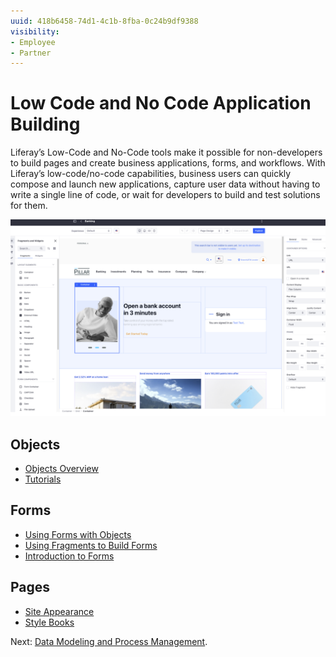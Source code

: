 ```yaml
---
uuid: 418b6458-74d1-4c1b-8fba-0c24b9df9388
visibility: 
- Employee
- Partner
---
```


# Low Code and No Code Application Building

Liferay’s Low-Code and No-Code tools make it possible for non-developers to build pages and create business applications, forms, and workflows. With Liferay’s low-code/no-code capabilities, business users can quickly compose and launch new applications, capture user data without having to write a single line of code, or wait for developers to build and test solutions for them.

![Build business applications quickly and using out-of-the-box features.](./low-code-no-code-application-building/images/01.png)

## Objects

* [Objects Overview](https://learn.liferay.com/w/dxp/building-applications/objects)
* [Tutorials](https://learn.liferay.com/w/dxp/building-applications/objects)

## Forms

* [Using Forms with Objects](https://learn.liferay.com/w/dxp/building-applications/objects/using-forms-with-objects)
* [Using Fragments to Build Forms](https://learn.liferay.com/w/dxp/building-applications/objects/using-fragments-to-build-forms)
* [Introduction to Forms](https://learn.liferay.com/w/dxp/process-automation/forms/introduction-to-forms)

## Pages

* [Site Appearance](https://learn.liferay.com/w/dxp/site-building/site-appearance/site-appearance)
* [Style Books](https://learn.liferay.com/w/dxp/site-building/site-appearance/style-books/using-a-style-book-to-standardize-site-appearance)

Next: [Data Modeling and Process Management](./data-modeling-and-process-management.md).
